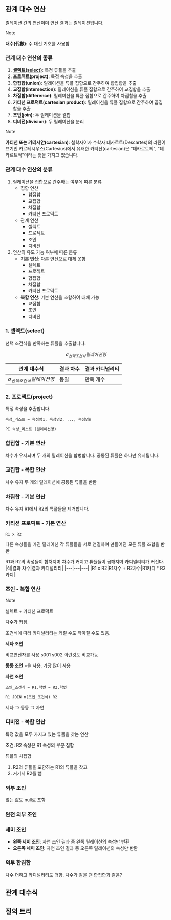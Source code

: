 ## 관계 대수 연산
릴레이션 간의 연산이며 연산 결과는 릴레이션입니다.

> [!NOTE]
> **대수(代數)**: 수 대신 기호를 사용함   

### 관계 대수 연산의 종류
1. **[셀렉트(select)](#1-셀렉트select)**: 특정 튜플을 추출
2. **프로젝트(project)**: 특정 속성을 추출
3. **합집합(union)**: 릴레이션을 튜플 집합으로 간주하여 합집합을 추출
4. **교집합(intersection)**: 릴레이션을 튜플 집합으로 간주하여 교집합을 추출
5. **차집합(difference)**: 릴레이션을 튜플 집합으로 간주하여 차집합을 추출
6. **카티션 프로덕트(cartesian product)**: 릴레이션을 튜플 집합으로 간주하여 곱집합을 추출
7. **조인(join)**: 두 릴레이션을 결합
8. **디비전(division)**: 두 릴레이션을 분리

> [!NOTE]
> **카티션 또는 카테시안(cartesian)**: 철학자이자 수학자 데카르트(Descartes)의 라틴어 표기인 카르테시우스(Cartesius)에서 유래한 카티션(cartesian)은 "데카르트의", "데카르트적"이라는 뜻을 가지고 있습니다.

### 관계 대수 연산의 분류
1. 릴레이션을 집합으로 간주하는 여부에 따른 분류
   - 집합 연산
     - 합집합
     - 교집합
     - 차집합
     - 카티션 프로덕트
   - 관계 연산
     - 셀렉트
     - 프로젝트
     - 조인
     - 디비전
2. 연산의 유도 가능 여부에 따른 분류
   - **기본 연산**: 다른 연산으로 대체 못함
     - 셀렉트
     - 프로젝트
     - 합집합
     - 차집합
     - 카티션 프로덕트
   - **복합 연산**: 기본 연산을 조합하여 대체 가능
     - 교집합
     - 조인
     - 디비전


### 1. 셀렉트(select)
선택 조건식을 만족하는 튜플을 추출합니다.

$$
σ_{선택 조건식}{릴레이션명}
$$

|관계 대수식|결과 차수|결과 카디널리티|
|---|---|---|
|$`σ_{선택 조건식}{릴레이션명}`$|동일|만족 개수|

### 2. 프로젝트(project)
특정 속성을 추출합니다.

```
속성_리스트 = 속성명1, 속성명2, ..., 속성명n

PI 속성_리스트 (릴레이션명)
```


### 합집합 - 기본 연산
차수가 유지되며
두 개의 릴레이션을 합병합니다. 공통된 튜플은 하나만 유지됩니다.

### 교집합 - 복합 연산
차수 유지
두 개의 릴레이션에 공통된 튜플을 반환

### 차집합 - 기본 연산
차수 유지
R1에서 R2의 튜플들을 제거합니다.

### 카티션 프로덕트 - 기본 연산
`R1 x R2`

다른 속성들을 가진 릴레이션
 각 튜플들을 서로 연결하여 만들어진 모든 튜플 조합을 반환

R1과 R2의 속성들이 합쳐지며 차수가 커지고
튜플들이 곱해지며 카디널리티가 커진다.
|식|결과 차수|결과 카디널리티|
|---|---|---|
|R1 x R2|R1차수 + R2차수|R1카디 * R2카디|



### 조인 - 복합 연산
> [!NOTE]
> 셀렉트 + 카티션 프로덕트

차수가 커짐.

조건식에 따라 카디널리티는 커질 수도 작아질 수도 있음.

**세타 조인**


비교연산자를 사용
s001 s002 이런것도 비교가능

**동등 조인**
=을 사용. 가장 많이 사용

**자연 조인**

```
조인_조건식 = R1.학번 = R2.학번

R1 JOIN n(조인_조건식) R2
```

세타 ⊃ 동등 ⊃ 자연

### 디비전 - 복합 연산
특정 값을 모두 가지고 있는 튜플을 찾는 연산

조건: R2 속성은 R1 속성의 부분 집합

튜플의 차집합

1. R2의 튜플을 포함하는 R1의 튜플을 찾고
2. 거기서 R2를 뺌


### 외부 조인
없는 값도 null로 포함

### 완전 외부 조인


### 세미 조인
- **왼쪽 세미 조인**: 자연 조인 결과 중 왼쪽 릴레이션의 속성만 반환
- **오른쪽 세미 조인**: 자연 조인 결과 중 오른쪽 릴레이션의 속성만 반환

### 외부 합집합
차수 더하고 카디널리티도 더함.
차수가 같을 땐 합집합과 같음?

## 관계 대수식


## 질의 트리
